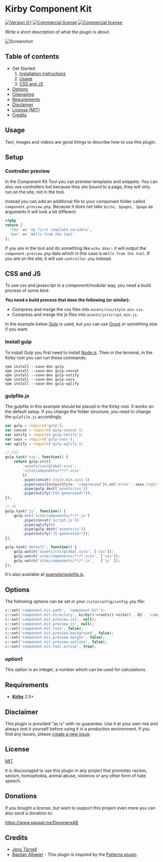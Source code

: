 # Kirby Component Kit

[![Version 0.1](https://img.shields.io/badge/version-0.1-blue.svg)](https://github.com/jenstornell/field-engineer/blob/master/docs/changelog.md) [![Commercial license](https://img.shields.io/badge/license-commercial-red.svg)](https://github.com/jenstornell/field-engineer/blob/master/docs/license.md) [![Commercial license](https://img.shields.io/badge/price-€15-yellow.svg)](https://github.com/jenstornell/field-engineer/blob/master/docs/license.md)

Write a short description of what the plugin is about.

![Screenshot](https://placehold.it/888x150?text=Screenshot)

## Table of contents

- Get Started
  1. [Installation instructions](docs/install.md)
  1. [Usage](#usage)
  1. [CSS and JS](#css-and-js)
- [Options](#options)
- [Changelog](docs/changelog.md)
- [Requirements](#requirements)
- [Disclaimer](#requirements)
- [License (MIT)](#requirements)
- [Credits](#requirements)

## Usage

Text, images and videos are good things to describe how to use this plugin.

## Setup

### Controller preview

In the Component Kit Tool you can preview templates and snippets. You can also use controllers but because they are bound to a page, they will only run on the site, not in the tool.

Instead you can add an additional file to your component folder called `component.preview.php`. Because it does not take `$site, $pages, $page` as arguments it will look a bit different:

```php
<?php
return [
  'foo' => 'my first template variable',
  'bar' => 'Hello from the tool'
];
```

If you are in the tool and do something like `echo $bar;` it will output the `component.preview.php` data which in this case is `Hello from the tool`. If you are on the site, it will use `controller.php` instead.

## CSS and JS

To use css and javascript in a component/modular way, you need a build process of some kind.

**You need a build process that does the following (or similar):**

- Compress and merge the css files into `assets/css/style.min.css`.
- Compress and merge the js files into `assets/js/script.min.js`.

In the example below [Gulp](https://gulpjs.com/) is used, but you can use [Grunt](https://gruntjs.com/) or something else if you want.

### Install gulp

To install Gulp you first need to install [Node.js](https://nodejs.org/en/). Then in the terminal, in the Kirby root you can run these commands:

```text
npm install --save-dev gulp
npm install --save-dev gulp-concat
npm install --save-dev gulp-notify
npm install --save-dev gulp-sass
npm install --save-dev gulp-uglify
```

### gulpfile.js

The gulpfile in this example should be placed in the Kirby root. It works on the default setup. If you change the folder structure, you need to change the `gulpfile.js` accordingly.

```js
var gulp = require('gulp');
var concat = require('gulp-concat');
var notify = require('gulp-notify');
var sass = require('gulp-sass');
var uglify = require('gulp-uglify');

// CSS
gulp.task('css', function() {
    return gulp.src([
        'assets/css/global.scss',
        'site/components/**/*.scss'
        ])
        .pipe(concat('style.min.scss'))
        .pipe(sass({outputStyle: 'compressed'}).on('error', sass.logError))
        .pipe(gulp.dest('assets/css'))
        .pipe(notify("CSS generated!"));
});

// JS
gulp.task('js', function() {
    gulp.src('site/components/**/*.js')
        .pipe(concat('script.js'))
        .pipe(uglify())
        .pipe(gulp.dest('assets/js'))
        .pipe(notify("JS generated!"));
});

gulp.task('default', function() {
    gulp.watch('assets/css/global.scss', ['css']);
    gulp.watch('site/components/**/*.scss', ['css']);
    gulp.watch('site/components/**/*.js',   ['js' ]);
});
```

It's also available at [example/gulpfile.js](example/gulpfile.js).

## Options

The following options can be set in your `/site/config/config.php` file:

```php
c::set('component.kit.path', 'component-kit');
c::set('component.kit.directory', kirby()->roots()->site() . DS . 'components');
c::set('component.kit.preview.css', null);
c::set('component.kit.preview.js', null);
c::set('component.kit.lock', false);
c::set('component.kit.preview.background', false);
c::set('component.kit.preview.margin', false);
c::set('component.kit.preview.outline', false);
c::set('component.kit.tool.active', true);
```

### option1

This option is an integer, a number which can be used for calculations.

## Requirements

- [**Kirby**](https://getkirby.com/) 2.5+

## Disclaimer

This plugin is provided "as is" with no guarantee. Use it at your own risk and always test it yourself before using it in a production environment. If you find any issues, please [create a new issue](https://github.com/jenstornell/kirby-component-kit/issues/new).

## License

[MIT](https://opensource.org/licenses/MIT)

It is discouraged to use this plugin in any project that promotes racism, sexism, homophobia, animal abuse, violence or any other form of hate speech.

## Donations

If you bought a license, but want to support this project even more you can also send a donation to:

https://www.paypal.me/DevoneraAB

## Credits

- [Jens Törnell](https://github.com/jenstornell)
- [Bastian Allgeier](https://github.com/bastianallgeier) - This plugin is inspired by the [Patterns plugin](https://github.com/getkirby-plugins/patterns-plugin).